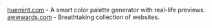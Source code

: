 [huemint.com](https://huemint.com) - A smart color palette generator with real-life previews.
[awwwards.com](https://www.awwwards.com/) - Breathtaking collection of websites.
